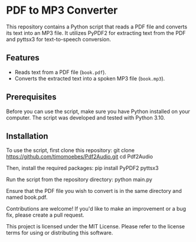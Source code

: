 # PDF to MP3 Converter

This repository contains a Python script that reads a PDF file and converts its text into an MP3 file. It utilizes PyPDF2 for extracting text from the PDF and pyttsx3 for text-to-speech conversion.

## Features

- Reads text from a PDF file (`book.pdf`).
- Converts the extracted text into a spoken MP3 file (`book.mp3`).

## Prerequisites

Before you can use the script, make sure you have Python installed on your computer. The script was developed and tested with Python 3.10.

## Installation

To use the script, first clone this repository:
git clone https://github.com/timomoebes/Pdf2Audio.git
cd Pdf2Audio


Then, install the required packages:
pip install PyPDF2 pyttsx3

Run the script from the repository directory:
python main.py

Ensure that the PDF file you wish to convert is in the same directory and named book.pdf.

Contributions are welcome! If you'd like to make an improvement or a bug fix, please create a pull request.

This project is licensed under the MIT License. Please refer to the license terms for using or distributing this software.
